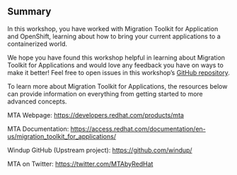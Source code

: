 ## Summary
In this workshop, you have worked with Migration Toolkit for Application and OpenShift, learning about how to bring your current applications to a containerized world. 

We hope you have found this workshop helpful in learning about Migration Toolkit for Applications and would love any feedback you have on ways to make it better! Feel free to open issues in this workshop’s [GitHub repository](https://github.com/openshift-labs/learn-katacoda).

To learn more about Migration Toolkit for Applications, the resources below can provide information on everything from getting started to more advanced concepts.

MTA Webpage: https://developers.redhat.com/products/mta

MTA Documentation: https://access.redhat.com/documentation/en-us/migration_toolkit_for_applications/

Windup GitHub (Upstream project): https://github.com/windup/

MTA on Twitter: https://twitter.com/MTAbyRedHat

